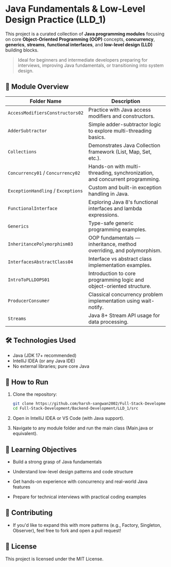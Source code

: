 # Java Fundamentals & Low-Level Design Practice (LLD_1)

This project is a curated collection of **Java programming modules** focusing on core **Object-Oriented Programming (OOP)** concepts, **concurrency**, **generics**, **streams**, **functional interfaces**, and **low-level design (LLD)** building blocks.

> Ideal for beginners and intermediate developers preparing for interviews, improving Java fundamentals, or transitioning into system design.

## 📁 Module Overview

| Folder Name | Description |
|-------------|-------------|
| `AccessModifiersConstructors02` | Practice with Java access modifiers and constructors. |
| `AdderSubtractor` | Simple adder-subtractor logic to explore multi-threading basics. |
| `Collections` | Demonstrates Java Collection framework (List, Map, Set, etc.). |
| `Concurrency01` / `Concurrency02` | Hands-on with multi-threading, synchronization, and concurrent programming. |
| `ExceptionHandling` / `Exceptions` | Custom and built-in exception handling in Java. |
| `FunctionalInterface` | Exploring Java 8's functional interfaces and lambda expressions. |
| `Generics` | Type-safe generic programming examples. |
| `InheritancePolymorphism03` | OOP fundamentals — inheritance, method overriding, and polymorphism. |
| `InterfacesAbstractClass04` | Interface vs abstract class implementation examples. |
| `IntroToPLLDOPS01` | Introduction to core programming logic and object-oriented structure. |
| `ProducerConsumer` | Classical concurrency problem implementation using wait-notify. |
| `Streams` | Java 8+ Stream API usage for data processing. |

## 🛠 Technologies Used

- Java (JDK 17+ recommended)
- IntelliJ IDEA (or any Java IDE)
- No external libraries; pure core Java

## 🚀 How to Run

1. Clone the repository:
   ```bash
   git clone https://github.com/harsh-sangwan2002/Full-Stack-Development.git
   cd Full-Stack-Development/Backend-Development/LLD_1/src
   ```
   
2. Open in IntelliJ IDEA or VS Code (with Java support).

3. Navigate to any module folder and run the main class (Main.java or equivalent).

## 🎯 Learning Objectives
- Build a strong grasp of Java fundamentals

- Understand low-level design patterns and code structure

- Get hands-on experience with concurrency and real-world Java features

- Prepare for technical interviews with practical coding examples

## 🤝 Contributing
- If you'd like to expand this with more patterns (e.g., Factory, Singleton, Observer), feel free to fork and open a pull request!

## 📄 License
This project is licensed under the MIT License.
